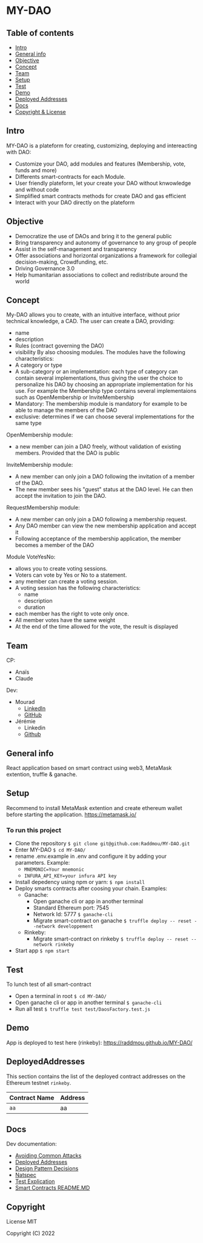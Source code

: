 # MY-DAO

## Table of contents
* [Intro](#intro)
* [General info](#general-info)
* [Objective](#objective)
* [Concept](#concept)
* [Team](#team)
* [Setup](#setup)
* [Test](#test)
* [Demo](#demo)
* [Deployed Addresses](#DeployedAddresses)
* [Docs](#Docs)
* [Copyright & License](#Copyright)

## Intro
MY-DAO is a plateform for creating, customizing, deploying and intereacting with DAO:
- Customize your DAO, add modules and features (Membership, vote, funds and more)
- Differents smart-contracts for each Module.
- User friendly plateform, let your create your DAO without knwowledge and without code
- Simplified smart contracts methods for create DAO and gas efficient
- Interact with your DAO directly on the plateform

## Objective
* Democratize the use of DAOs and bring it to the general public
* Bring transparency and autonomy of governance to any group of people
* Assist in the self-management and transparency 
* Offer associations and horizontal organizations a framework for collegial decision-making, Crowdfunding, etc.
* Driving Governance 3.0
* Help humanitarian associations to collect and redistribute around the world

## Concept

My-DAO allows you to create, with an intuitive interface, without prior technical knowledge, a CAD.
The user can create a DAO, providing:
- name
- description
- Rules (contract governing the DAO)
- visibility
By also choosing modules.
The modules have the following characteristics:
- A category or type
- A sub-category or an implementation: each type of category can contain several implementations, thus giving the user the choice to personalize his DAO by choosing an appropriate implementation for his use. For example the Membership type contains several implementaions such as OpenMembership or InviteMembership
- Mandatory: The membership module is mandatory for example to be able to manage the members of the DAO
- exclusive: determines if we can choose several implementations for the same type

OpenMembership module:
- a new member can join a DAO freely, without validation of existing members. Provided that the DAO is public

InviteMembership module:
- A new member can only join a DAO following the invitation of a member of the DAO.
- The new member sees his "guest" status at the DAO level. He can then accept the invitation to join the DAO.

RequestMembership module:
- A new member can only join a DAO following a membership request.
- Any DAO member can view the new membership application and accept it
- Following acceptance of the membership application, the member becomes a member of the DAO

Module VoteYesNo:
- allows you to create voting sessions.
- Voters can vote by Yes or No to a statement.
- any member can create a voting session.
- A voting session has the following characteristics:
    - name
    - description
    - duration
- each member has the right to vote only once.
- All member votes have the same weight
- At the end of the time allowed for the vote, the result is displayed

## Team
CP:
- Anaïs
- Claude

Dev:
- Mourad
    - [LinkedIn](https://www.linkedin.com/in/mourad-mouttaki-85b48a84/)
    - [GitHub](https://github.com/Raddmou)
- Jérémie
    - Linkedin
    - [Github](https://github.com/Chinoiserie1)

## General info
React application based on smart contract using web3, MetaMask extention, truffle & ganache.

## Setup 
Recommend to install MetaMask extention and create ethereum wallet before starting the application. https://metamask.io/

### To run this project
* Clone the repository
`$ git clone git@github.com:Raddmou/MY-DAO.git`
* Enter MY-DAO
`$ cd MY-DAO/`
* rename .env.example in .env and configure it by adding your parameters. Example:
    - `MNEMONIC=Your mnemonic`
    - `INFURA_API_KEY=your infura API key`
* Install depedency using npm or yarn:
`$ npm install`
* Deploy smarts contracts after coosing your chain. Examples:
    - Ganache:
        * Open ganache cli or app in another terminal
        * Standard Ethereum port: 7545
        * Network Id: 5777
        `$ ganache-cli`
        * Migrate smart-contract on ganache
        `$ truffle deploy -- reset --network developpement `
    - Rinkeby:
        * Migrate smart-contract on rinkeby
        `$ truffle deploy -- reset --network rinkeby`
* Start app
`$ npm start`

## Test
To lunch test of all smart-contract
* Open a terminal in root
`$ cd MY-DAO/`
* Open ganache cli or app in another terminal
`$ ganache-cli`
* Run all test
`$ truffle test test/DaosFactory.test.js`


## Demo
App is deployed to test here (rinkeby): https://raddmou.github.io/MY-DAO/


## DeployedAddresses

This section contains the list of the deployed contract addresses on the Ethereum testnet `rinkeby`.

| Contract Name     | Address                                    |
|---                |---                                         |
| `aa`              | aa                                         |

## Docs

Dev documentation:
-   [Avoiding Common Attacks](./docs/avoiding_common_attacks.md)
-   [Deployed Addresses](./docs/deployed_addresses.md)
-   [Design Pattern Decisions](./docs/design_pattern_decisions.md)
-   [Natspec](./docs/natspec/)
-   [Test Explication](./docs/test_explication.md)
-   [Smart Contracts README.MD](./docs/contracts/)

## Copyright

License MIT

Copyright (C) 2022